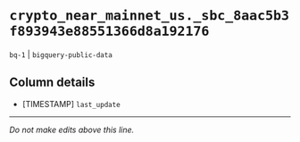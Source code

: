 # `crypto_near_mainnet_us._sbc_8aac5b3f893943e88551366d8a192176`
`bq-1` | `bigquery-public-data`

## Column details
* [TIMESTAMP] `last_update`

-------------------------------------------------------------------------------
*Do not make edits above this line.*
